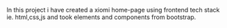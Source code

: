 In this project i have created a xiomi home-page using frontend tech stack ie. html,css,js and took elements and components from bootstrap.
